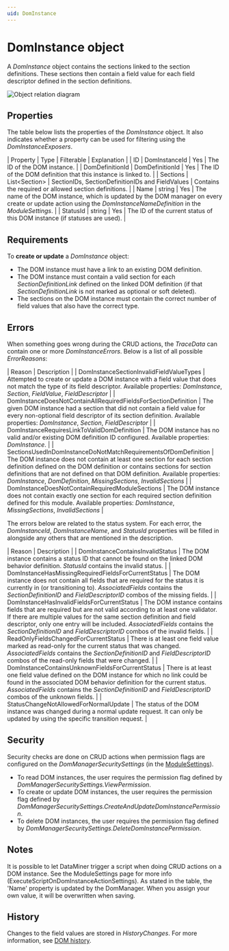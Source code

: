 ```yaml
---
uid: DomInstance
---
```


# DomInstance object

A *DomInstance* object contains the sections linked to the section definitions. These sections then contain a field value for each field descriptor defined in the section definitions.

![Object relation diagram](~/user-guide/images/DOM_Object_Relations_Simplified_DomInstance.jpg)

## Properties

The table below lists the properties of the *DomInstance* object. It also indicates whether a property can be used for filtering using the *DomInstanceExposers*.

| Property | Type | Filterable | Explanation |
| ID | DomInstanceId | Yes | The ID of the DOM instance. |
| DomDefinitionId | DomDefinitionId | Yes | The ID of the DOM definition that this instance is linked to. |
| Sections | List\<Section> | SectionIDs, SectionDefinitionIDs and FieldValues | Contains the required or allowed section definitions. |
| Name | string | Yes | The name of the DOM instance, which is updated by the DOM manager on every create or update action using the *DomInstanceNameDefinition* in the *ModuleSettings*. |
| StatusId | string | Yes | The ID of the current status of this DOM instance (if statuses are used). |

## Requirements

To **create or update** a *DomInstance* object:

- The DOM instance must have a link to an existing DOM definition.
- The DOM instance must contain a valid section for each *SectionDefinitionLink* defined on the linked DOM definition (if that *SectionDefinitionLink* is not marked as optional or soft deleted).
- The sections on the DOM instance must contain the correct number of field values that also have the correct type.

## Errors

When something goes wrong during the CRUD actions, the *TraceData* can contain one or more *DomInstanceErrors*. Below is a list of all possible *ErrorReasons*:

| Reason | Description |
| DomInstanceSectionInvalidFieldValueTypes | Attempted to create or update a DOM instance with a field value that does not match the type of its field descriptor. Available properties: *DomInstance*, *Section*, *FieldValue*, *FieldDescriptor* |
| DomInstanceDoesNotContainAllRequiredFieldsForSectionDefinition | The given DOM instance had a section that did not contain a field value for every non-optional field descriptor of its section definition. Available properties: *DomInstance*, *Section*, *FieldDescriptor* |
| DomInstanceRequiresLinkToValidDomDefinition | The DOM instance has no valid and/or existing DOM definition ID configured. Available properties: *DomInstance*. |
| SectionsUsedInDomInstanceDoNotMatchRequirementsOfDomDefinition | The DOM instance does not contain at least one section for each section definition defined on the DOM definition or contains sections for section definitions that are not defined on that DOM definition. Available properties: *DomInstance*, *DomDefinition*, *MissingSections*, *InvalidSections* |
| DomInstanceDoesNotContainRequiredModuleSections | The DOM instance does not contain exactly one section for each required section definition defined for this module. Available properties: *DomInstance*, *MissingSections*, *InvalidSections* |

The errors below are related to the status system. For each error, the *DomInstanceId*, *DomInstanceName*, and *StatusId* properties will be filled in alongside any others that are mentioned in the description.

| Reason | Description |
| DomInstanceContainsInvalidStatus | The DOM instance contains a status ID that cannot be found on the linked DOM behavior definition. *StatusId* contains the invalid status. |
| DomInstanceHasMissingRequiredFieldsForCurrentStatus | The DOM instance does not contain all fields that are required for the status it is currently in (or transitioning to). *AssociatedFields* contains the *SectionDefinitionID* and *FieldDescriptorID* combos of the missing fields. |
| DomInstanceHasInvalidFieldsForCurrentStatus | The DOM instance contains fields that are required but are not valid according to at least one validator. If there are multiple values for the same section definition and field descriptor, only one entry will be included. *AssociatedFields* contains the *SectionDefinitionID* and *FieldDescriptorID* combos of the invalid fields. |
| ReadOnlyFieldsChangedForCurrentStatus | There is at least one field value marked as read-only for the current status that was changed. *AssociatedFields* contains the *SectionDefinitionID* and *FieldDescriptorID* combos of the read-only fields that were changed. |
| DomInstanceContainsUnknownFieldsForCurrentStatus | There is at least one field value defined on the DOM instance for which no link could be found in the associated DOM behavior definition for the current status. *AssociatedFields* contains the *SectionDefinitionID* and *FieldDescriptorID* combos of the unknown fields. |
| StatusChangeNotAllowedForNormalUpdate | The status of the DOM instance was changed during a normal update request. It can only be updated by using the specific transition request. |

## Security

Security checks are done on CRUD actions when permission flags are configured on the *DomManagerSecuritySettings* (in the [ModuleSettings](xref:DOM_ModuleSettings)).

- To read DOM instances, the user requires the permission flag defined by *DomManagerSecuritySettings.ViewPermission*.
- To create or update DOM instances, the user requires the permission flag defined by *DomManagerSecuritySettings.CreateAndUpdateDomInstancePermission*.
- To delete DOM instances, the user requires the permission flag defined by *DomManagerSecuritySettings.DeleteDomInstancePermission*.

## Notes

It is possible to let DataMiner trigger a script when doing CRUD actions on a DOM instance. See the ModuleSettings page for more info (ExecuteScriptOnDomInstanceActionSettings).
As stated in the table, the 'Name' property is updated by the DomManager. When you assign your own value, it will be overwritten when saving.

## History

Changes to the field values are stored in *HistoryChanges*. For more information, see [DOM history](xref:DOM_history).
